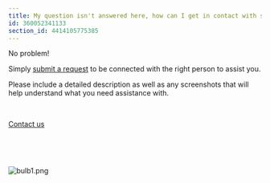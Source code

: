 ```yaml
---
title: My question isn't answered here, how can I get in contact with support?
id: 360052341133
section_id: 4414105775385
---
```

No problem! 


Simply [submit a request](https://help.studycat.com/hc/en-gb/requests/new) to be connected with the right person to assist you.


Please include a detailed description as well as any screenshots that will help understand what you need assistance with.


 


[Contact us](https://help.studycat.com/hc/en-gb/requests/new)


 


 


 ![bulb1.png](https://help.studycat.com/hc/article_attachments/31662880176025)

